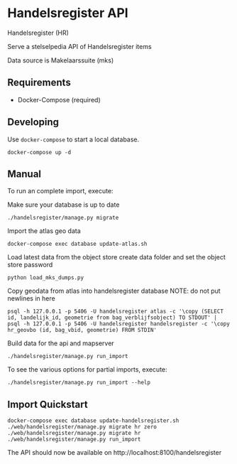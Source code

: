 Handelsregister API
=====================

Handelsregister (HR)

Serve a stelselpedia API of Handelsregister items

Data source is Makelaarssuite (mks)


Requirements
------------

* Docker-Compose (required)


Developing
----------

Use `docker-compose` to start a local database.

	docker-compose up -d

Manual
------

To run an complete import, execute:

Make sure your database is up to date

	./handelsregister/manage.py migrate


Import the atlas geo data

    docker-compose exec database update-atlas.sh

Load latest data from the object store
create data folder and set the object store password

    python load_mks_dumps.py

Copy geodata from atlas into handelsregister database
NOTE: do not put newlines in here

    psql -h 127.0.0.1 -p 5406 -U handelsregister atlas -c '\copy (SELECT id, landelijk_id, geometrie from bag_verblijfsobject) TO STDOUT' | psql -h 127.0.0.1 -p 5406 -U handelsregister handelsregister -c '\copy hr_geovbo (id, bag_vbid, geometrie) FROM STDIN'

Build data for the api and mapserver

	./handelsregister/manage.py run_import

To see the various options for partial imports, execute:

	./handelsregister/manage.py run_import --help


Import Quickstart
-----------------

    docker-compose exec database update-handelsregister.sh
    ./web/handelsregister/manage.py migrate hr zero
    ./web/handelsregister/manage.py migrate hr
    ./web/handelsregister/manage.py run_import


The API should now be available on http://localhost:8100/handelsregister
